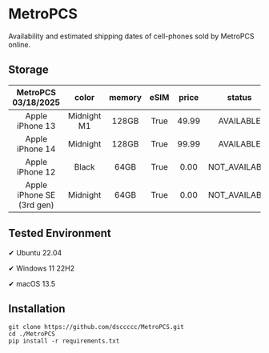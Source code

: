 # MetroPCS
Availability and estimated shipping dates of cell-phones sold by MetroPCS online.
## Storage
|MetroPCS 03/18/2025|color|memory|eSIM|price|status|shipping from|shipping to|
|:--:|:--:|:--:|:--:|:--:|:--:|:--:|:--:|
|Apple iPhone 13|Midnight M1|128GB|True|49.99|AVAILABLE|03/18/2025|03/21/2025|
|Apple iPhone 14|Midnight|128GB|True|99.99|AVAILABLE|03/18/2025|03/21/2025|
|Apple iPhone 12|Black|64GB|True|0.00|NOT_AVAILABLE|03/25/2025|03/31/2025|
|Apple iPhone SE (3rd gen)|Midnight|64GB|True|0.00|NOT_AVAILABLE|03/25/2025|03/31/2025|

## Tested Environment
✔ Ubuntu 22.04

✔ Windows 11 22H2

✔ macOS 13.5
## Installation
```
git clone https://github.com/dsccccc/MetroPCS.git
cd ./MetroPCS
pip install -r requirements.txt
```
